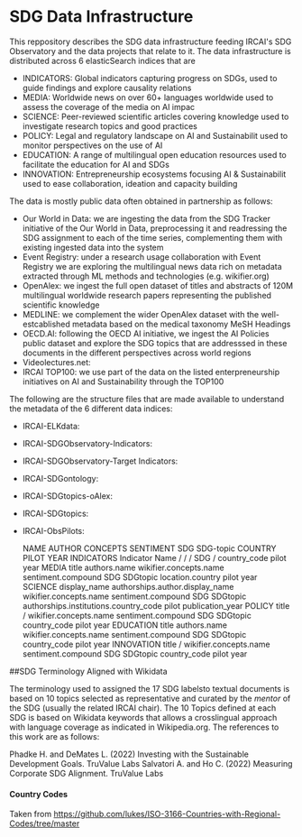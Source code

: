 # SDG Data Infrastructure

This reppository describes the SDG data infrastructure feeding IRCAI's SDG Observatory and the data projects that relate to it. The data infrastructure is distributed across 6 elasticSearch indices that are

* INDICATORS: Global indicators capturing progress on SDGs, used to guide findings and explore causality relations
* MEDIA: Worldwide news on over 60+ languages worldwide used to assess the coverage of the media on AI impac
* SCIENCE: Peer-reviewed scientific articles covering knowledge used to investigate research topics and good practices
* POLICY: Legal and regulatory landscape on AI and Sustainabilit used to monitor perspectives on the use of AI 
* EDUCATION: A range of multilingual open education resources used to facilitate the education for AI and SDGs
* INNOVATION: Entrepreneurship ecosystems focusing AI & Sustainabilit used to ease collaboration, ideation and capacity building

The data is mostly public data often obtained in partnership as follows:

* Our World in Data: we are ingesting the data from the SDG Tracker initiative of the Our World in Data, preprocessing it and readressing the SDG assignment to each of the time series, complementing them with existing ingested data into the system
* Event Registry: under a research usage collaboration with Event Registry we are exploring the multilingual news data rich on metadata extracted through ML methods and technologies (e.g. wikifier.org)
* OpenAlex: we ingest the full open dataset of titles and abstracts of 120M multilingual worldwide research papers representing the published scientific knowledge
* MEDLINE: we complement the wider OpenAlex dataset with the well-estcablished metadata based on the medical taxonomy MeSH Headings  
* OECD.AI: following the OECD AI initiative, we ingest the AI Policies public dataset and explore the SDG topics that are addresssed in these documents in the different perspectives across world regions
* Videolectures.net: 
* IRCAI TOP100: we use part of the data on the listed enterpreneurship initiatives on AI and Sustainability through the TOP100 

The following are the structure files that are made available to understand the metadata of the 6 different data indices:

* IRCAI-ELKdata: 
* IRCAI-SDGObservatory-Indicators: 
* IRCAI-SDGObservatory-Target Indicators: 
* IRCAI-SDGontology: 
* IRCAI-SDGtopics-oAlex: 
* IRCAI-SDGtopics: 
* IRCAI-ObsPilots: 

	NAME	AUTHOR	CONCEPTS	SENTIMENT	SDG	SDG-topic	COUNTRY	PILOT	YEAR
INDICATORS	Indicator Name	/	/	/	SDG	/	country_code	pilot	year
MEDIA	title	authors.name	wikifier.concepts.name	sentiment.compound	SDG	SDGtopic	location.country	pilot	year
SCIENCE	display_name	authorships.author.display_name	wikifier.concepts.name	sentiment.compound	SDG	SDGtopic	authorships.institutions.country_code	pilot	publication_year
POLICY	title	/	wikifier.concepts.name	sentiment.compound	SDG	SDGtopic	country_code	pilot	year
EDUCATION	title	authors.name	wikifier.concepts.name	sentiment.compound	SDG	SDGtopic	country_code	pilot	year
INNOVATION	title	/	wikifier.concepts.name	sentiment.compound	SDG	SDGtopic	country_code	pilot	year


##SDG Terminology Aligned with Wikidata

The terminology used to assigned the 17 SDG labelsto textual documents is based on 10 topics selected as representative and curated by the *mentor* of the SDG (usually the related IRCAI chair).
The 10 Topics defined at each SDG is based on Wikidata keywords that allows a crosslingual approach with language coverage as indicated in Wikipedia.org.
The references to this work are as follows:

Phadke H. and DeMates L. (2022) Investing with the Sustainable Development Goals. TruValue Labs
Salvatori A. and Ho C. (2022) Measuring Corporate SDG Alignment. TruValue Labs




#### Country Codes

Taken from https://github.com/lukes/ISO-3166-Countries-with-Regional-Codes/tree/master
